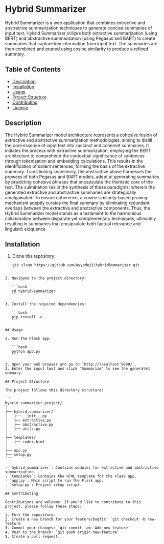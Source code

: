 # Hybrid Summarizer

Hybrid Summarizer is a web application that combines extractive and abstractive summarization techniques to generate concise summaries of input text.
Hybrid Summarizer utilizes both extractive summarization (using BERT) and abstractive summarization (using Pegasus and BART) to create summaries that capture key information from input text. The summaries are then combined and pruned using cosine similarity to produce a refined summary.

## Table of Contents

- [Description](#description)
- [Installation](#installation)
- [Usage](#usage)
- [Project Structure](#project-structure)
- [Contributing](#contributing)
- [License](#license)

## Description

The Hybrid Summarizer model architecture represents a cohesive fusion of extractive and abstractive summarization methodologies, aiming to distill the core essence of input text into succinct and coherent summaries. It initiates the process with extractive summarization, employing the BERT architecture to comprehend the contextual significance of sentences through tokenization and embedding calculations. This results in the identification of salient sentences, forming the basis of the extractive summary. Transitioning seamlessly, the abstractive phase harnesses the prowess of both Pegasus and BART models, adept at generating summaries by predicting cohesive phrases that encapsulate the thematic core of the text. The culmination lies in the synthesis of these paradigms, wherein the generated extractive and abstractive summaries are strategically amalgamated. To ensure coherence, a cosine similarity-based pruning mechanism adeptly curates the final summary by eliminating redundant overlaps between the extractive and abstractive components. Thus, the Hybrid Summarizer model stands as a testament to the harmonious collaboration between disparate yet complementary techniques, ultimately resulting in summaries that encapsulate both factual relevance and linguistic eloquence

## Installation

1. Clone this repository:

   ```bash
   git clone https://github.com/Ayyodeji/hybridSummarizer.git
   ```

````

2. Navigate to the project directory:

   ```bash
   cd hybrid-summarizer
   ```

3. Install the required dependencies:

   ```bash
   pip install -e .
   ```

## Usage

1. Run the Flask app:

   ```bash
   python app.py
   ```

2. Open your web browser and go to `http://localhost:5000/`.
3. Enter the input text and click "Summarize" to see the generated summary.

## Project Structure

The project follows this directory structure:

```
hybrid_summarizer_project/
│
├── hybrid_summarizer/
│   ├── __init__.py
│   ├── extractive.py
│   ├── abstractive.py
│   ├── utils.py
│
├── templates/
│   ├── index.html
│
├── app.py
├── setup.py
```

- `hybrid_summarizer`: Contains modules for extractive and abstractive summarization.
- `templates`: Contains the HTML template for the Flask app.
- `app.py`: Main script to run the Flask app.
- `setup.py`: Project setup script.

## Contributing

Contributions are welcome! If you'd like to contribute to this project, please follow these steps:

1. Fork the repository.
2. Create a new branch for your feature/bugfix: `git checkout -b new-feature`
3. Commit your changes: `git commit -am 'Add new feature'`
4. Push to the branch: `git push origin new-feature`
5. Create a pull request.
````
